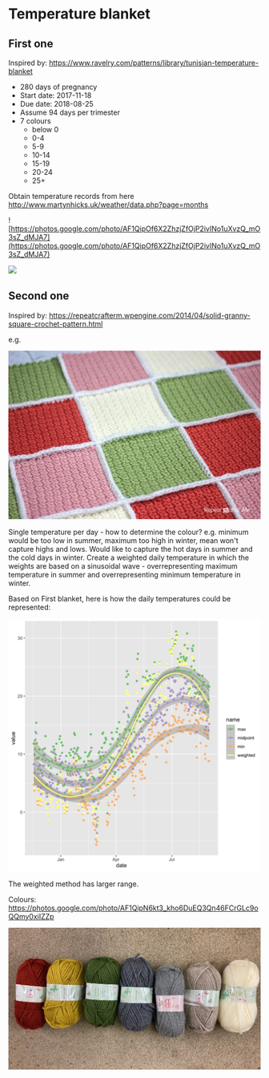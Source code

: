 # Temperature blanket

## First one

Inspired by: https://www.ravelry.com/patterns/library/tunisian-temperature-blanket

- 280 days of pregnancy
- Start date: 2017-11-18
- Due date: 2018-08-25
- Assume 94 days per trimester
- 7 colours
    - below 0
    - 0-4
    - 5-9
    - 10-14
    - 15-19
    - 20-24
    - 25+

Obtain temperature records from here  http://www.martynhicks.uk/weather/data.php?page=months

![https://photos.google.com/photo/AF1QipOf6X2ZhzjZfOjP2ivINo1uXvzQ_mO3sZ_dMJA7](https://photos.google.com/photo/AF1QipOf6X2ZhzjZfOjP2ivINo1uXvzQ_mO3sZ_dMJA7)

![](docs/https://photos.google.com/photo/AF1QipOf6X2ZhzjZfOjP2ivINo1uXvzQ_mO3sZ_dMJA7.jpg)

## Second one

Inspired by: https://repeatcrafterm.wpengine.com/2014/04/solid-granny-square-crochet-pattern.html

e.g.

![pic](docs/GrannySquare_Join12-728x485.jpg)

Single temperature per day - how to determine the colour? e.g. minimum would be too low in summer, maximum too high in winter, mean won't capture highs and lows. Would like to capture the hot days in summer and the cold days in winter. Create a weighted daily temperature in which the weights are based on a sinusoidal wave - overrepresenting maximum temperature in summer and overrepresenting minimum temperature in winter.

Based on First blanket, here is how the daily temperatures could be represented:

![pic](docs/sinusoidal_wave.png)

The weighted method has larger range.

Colours: https://photos.google.com/photo/AF1QipN6kt3_kho6DuEQ3Qn46FCrGLc9oQQmy0xiIZZp

![](docs/KK5kvYnYZ2mW_OS8bsqN_eFpbEaAqak9UeSFSPT_euuQkpN0O-hOuauQ1_zB-pG-d4otVBewkyV3PBbqOT9hzw7UfK4LQYv3Z0djNrapAObwNPmSSKLeEiw11rlwRueoEgQVY1dwQkA0bGBLSEi9jQFNBgkWmY-uYsGW7-K1peXz_mzHRiz6vSXhpjGI2ykVwWYiWI2IP.jpg)

